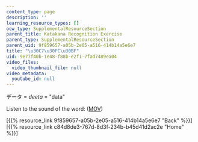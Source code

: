 ```yaml
---
content_type: page
description: ''
learning_resource_types: []
ocw_type: SupplementalResourceSection
parent_title: Katakana Recognition Exercise
parent_type: SupplementalResourceSection
parent_uid: 9f859657-a05b-2e05-a516-414b14a5e6e7
title: "\u30C7\u30FC\u30BF"
uid: 9e77f40b-1e48-f88b-e2f1-7fad7489ea04
video_files:
  video_thumbnail_file: null
video_metadata:
  youtube_id: null
---
```


データ = _deeta_ = "data"

Listen to the sound of the word: ([MOV](http://www.archive.org/download/MITRES21F.01S10_KATAKANA_EXERCISES/word1.mov))

  
\[{{% resource_link 9f859657-a05b-2e05-a516-414b14a5e6e7 "Back" %}}\]  
\[{{% resource_link c84d8de3-767d-8d3f-234b-b45d41d2ac2e "Home" %}}\]